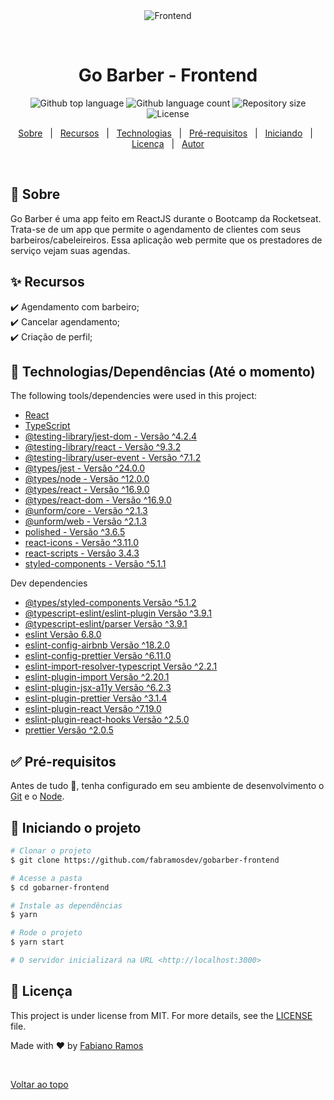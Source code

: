 <div align="center" id="top">
  <img src="https://i.ytimg.com/vi/o6muKsCdp2A/maxresdefault.jpg" alt="Frontend" />

  &#xa0;

  <!-- <a href="https://frontend.netlify.app">Demo</a> -->
</div>

<h1 align="center">Go Barber - Frontend</h1>

<p align="center">
  <img alt="Github top language" src="https://img.shields.io/github/languages/top/fabramosdev/gobarber-frontend?color=7159C1">

  <img alt="Github language count" src="https://img.shields.io/github/languages/count/fabramosdev/gobarber-frontend?color=7159C1">

  <img alt="Repository size" src="https://img.shields.io/github/repo-size/fabramosdev/gobarber-frontend?color=7159C1">

  <img alt="License" src="https://img.shields.io/github/last-commit/fabramosdev/gobarber-frontend?color=7159C1">

  <!-- <img alt="Github issues" src="https://img.shields.io/github/issues/fabramosdev/gobarber-frontend?color=56BEB8" /> -->

  <!-- <img alt="Github forks" src="https://img.shields.io/github/forks/fabramosdev/gobarber-frontend?color=56BEB8" /> -->

  <!-- <img alt="Github stars" src="https://img.shields.io/github/stars/fabramosdev/gobarber-frontend?color=56BEB8" /> -->
</p>

<!-- Status -->

<!-- <h4 align="center">
	🚧  Gobarber frontend 🚀 Under construction...  🚧
</h4>

<hr> -->

<p align="center">
  <a href="#dart-about">Sobre</a> &#xa0; | &#xa0;
  <a href="#sparkles-features">Recursos</a> &#xa0; | &#xa0;
  <a href="#rocket-technologies">Technologias</a> &#xa0; | &#xa0;
  <a href="#white_check_mark-requirements">Pré-requisitos</a> &#xa0; | &#xa0;
  <a href="#checkered_flag-starting">Iniciando</a> &#xa0; | &#xa0;
  <a href="#memo-license">Licença</a> &#xa0; | &#xa0;
  <a href="https://github.com/fabramosdev" target="_blank">Autor</a>
</p>

<br>

## :dart: Sobre ##

Go Barber é uma app feito em ReactJS durante o Bootcamp da Rocketseat. Trata-se de um app que permite o agendamento de clientes com seus barbeiros/cabeleireiros. Essa aplicação web permite que os prestadores de serviço vejam suas agendas.

## :sparkles: Recursos ##

:heavy_check_mark: Agendamento com barbeiro;\
:heavy_check_mark: Cancelar agendamento;\
:heavy_check_mark: Criação de perfil;

## :rocket: Technologias/Dependências (Até o momento) ##

The following tools/dependencies were used in this project:

- [React](https://pt-br.reactjs.org/)
- [TypeScript](https://www.typescriptlang.org/)
- [@testing-library/jest-dom - Versão ^4.2.4](https://github.com/testing-library/jest-dom)
- [@testing-library/react - Versão ^9.3.2](https://testing-library.com/docs/react-testing-library/intro)
- [@testing-library/user-event - Versão ^7.1.2](https://github.com/testing-library/user-event)
- [@types/jest - Versão ^24.0.0](https://www.npmjs.com/package/@types/jest)
- [@types/node - Versão ^12.0.0](https://www.npmjs.com/package/@types/node)
- [@types/react - Versão ^16.9.0](https://www.npmjs.com/package/@types/react)
- [@types/react-dom - Versão ^16.9.0](https://www.npmjs.com/package/@types/react-dom)
- [@unform/core - Versão ^2.1.3](https://github.com/Rocketseat/unform)
- [@unform/web - Versão ^2.1.3](https://github.com/Rocketseat/unform)
- [polished - Versão ^3.6.5](https://polished.js.org/)
- [react-icons - Versão ^3.11.0](https://react-icons.github.io/react-icons/)
- [react-scripts - Versão 3.4.3](https://github.com/facebook/create-react-app/tree/master/packages/react-scripts)
- [styled-components - Versão ^5.1.1](https://styled-components.com/)

Dev dependencies

- [@types/styled-components Versão ^5.1.2]()
- [@typescript-eslint/eslint-plugin Versão ^3.9.1]()
- [@typescript-eslint/parser Versão ^3.9.1]()
- [eslint Versão 6.8.0]()
- [eslint-config-airbnb Versão ^18.2.0]()
- [eslint-config-prettier Versão ^6.11.0]()
- [eslint-import-resolver-typescript Versão ^2.2.1]()
- [eslint-plugin-import Versão ^2.20.1]()
- [eslint-plugin-jsx-a11y Versão ^6.2.3]()
- [eslint-plugin-prettier Versão ^3.1.4]()
- [eslint-plugin-react Versão ^7.19.0]()
- [eslint-plugin-react-hooks Versão ^2.5.0]()
- [prettier Versão ^2.0.5]()

## :white_check_mark: Pré-requisitos ##

Antes de tudo :checkered_flag:, tenha configurado em seu ambiente de desenvolvimento o  [Git](https://git-scm.com) e o [Node](https://nodejs.org/en/).

## :checkered_flag: Iniciando o projeto ##

```bash
# Clonar o projeto
$ git clone https://github.com/fabramosdev/gobarber-frontend

# Acesse a pasta
$ cd gobarner-frontend

# Instale as dependências
$ yarn

# Rode o projeto
$ yarn start

# O servidor inicializará na URL <http://localhost:3000>
```

## :memo: Licença ##

This project is under license from MIT. For more details, see the [LICENSE](LICENSE.md) file.


Made with :heart: by <a href="https://github.com/fabramosdev" target="_blank">Fabiano Ramos</a>

&#xa0;

<a href="#top">Voltar ao topo</a>
